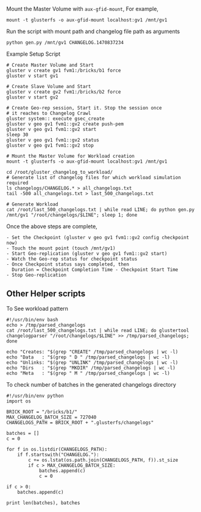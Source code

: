 Mount the Master Volume with `aux-gfid-mount`, For example,

    mount -t glusterfs -o aux-gfid-mount localhost:gv1 /mnt/gv1

Run the script with mount path and changelog file path as arguments

    python gen.py /mnt/gv1 CHANGELOG.1470837234

Example Setup Script

    # Create Master Volume and Start
    gluster v create gv1 fvm1:/bricks/b1 force
    gluster v start gv1

    # Create Slave Volume and Start
    gluster v create gv2 fvm1:/bricks/b2 force
    gluster v start gv2

    # Create Geo-rep session, Start it. Stop the session once
    # it reaches to Changelog Crawl
    gluster system:: execute gsec_create
    gluster v geo gv1 fvm1::gv2 create push-pem
    gluster v geo gv1 fvm1::gv2 start
    sleep 30
    gluster v geo gv1 fvm1::gv2 status
    gluster v geo gv1 fvm1::gv2 stop

    # Mount the Master Volume for Workload creation
    mount -t glusterfs -o aux-gfid-mount localhost:gv1 /mnt/gv1

    cd /root/gluster_changelog_to_workload/
    # Generate list of changelog files for which workload simulation required
    ls changelogs/CHANGELOG.* > all_changelogs.txt
    tail -500 all_changelogs.txt > last_500_changelogs.txt

    # Generate Workload
    cat /root/last_500_changelogs.txt | while read LINE; do python gen.py /mnt/gv1 "/root/changelogs/$LINE"; sleep 1; done

Once the above steps are complete,

    - Set the Checkpoint (gluster v geo gv1 fvm1::gv2 config checkpoint now)
    - Touch the mount point (touch /mnt/gv1)
    - Start Geo-replication (gluster v geo gv1 fvm1::gv2 start)
    - Watch the Geo-rep status for checkpoint status
    - Once Checkpoint status says completed, then
      Duration = Checkpoint Completion Time - Checkpoint Start Time
    - Stop Geo-replication


## Other Helper scripts

To See workload pattern

    #!/usr/bin/env bash
    echo > /tmp/parsed_changelogs
    cat /root/last_500_changelogs.txt | while read LINE; do glustertool changelogparser "/root/changelogs/$LINE" >> /tmp/parsed_changelogs; done
     
    echo "Creates: "$(grep "CREATE" /tmp/parsed_changelogs | wc -l)
    echo "Data   : "$(grep " D " /tmp/parsed_changelogs | wc -l)
    echo "Unlinks: "$(grep "UNLINK" /tmp/parsed_changelogs | wc -l)
    echo "Dirs   : "$(grep "MKDIR" /tmp/parsed_changelogs | wc -l)
    echo "Meta   : "$(grep " M " /tmp/parsed_changelogs | wc -l)

To check number of batches in the generated changelogs directory

    #!/usr/bin/env python
    import os

    BRICK_ROOT = "/bricks/b1/"
    MAX_CHANGELOG_BATCH_SIZE = 727040
    CHANGELOGS_PATH = BRICK_ROOT + ".glusterfs/changelogs"
     
    batches = []
    c = 0
     
    for f in os.listdir(CHANGELOGS_PATH):
        if f.startswith("CHANGELOG."):
            c += os.lstat(os.path.join(CHANGELOGS_PATH, f)).st_size
            if c > MAX_CHANGELOG_BATCH_SIZE:
                batches.append(c)
                c = 0
     
    if c > 0:
        batches.append(c)
     
    print len(batches), batches
